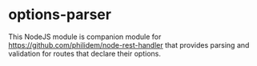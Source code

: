 options-parser
==============

This NodeJS module is companion module for https://github.com/philidem/node-rest-handler that provides parsing and validation for routes that declare their options.
